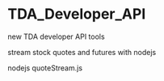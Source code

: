 # TDA_Developer_API
new TDA developer API tools

stream stock quotes and futures with nodejs

nodejs quoteStream.js


